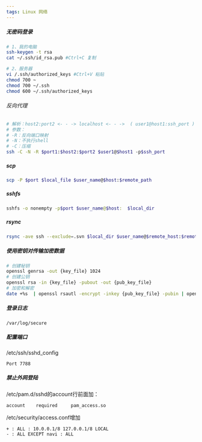 ```yaml
---
tags: Linux 网络
---
```


##### 无密码登录

```bash
# 1、我的电脑
ssh-keygen -t rsa
cat ~/.ssh/id_rsa.pub #Ctrl+C 复制

# 2、服务器
vi /.ssh/authorized_keys #Ctrl+V 粘贴
chmod 700 ~
chmod 700 ~/.ssh
chmod 600 ~/.ssh/authorized_keys
```

###### 反向代理
```bash
# 解析：host2:port2 <- - -> localhost <- - ->  ( user1@host1:ssh_port ) - - -port1
# 参数：
# -R：反向端口映射
# -N：不执行shell
# -C：压缩
ssh -C -N -R $port1:$host2:$port2 $user1@$host1 -p$ssh_port
```

##### scp
```bash
scp -P $port $local_file $user_name@$host:$remote_path
```

##### sshfs
```bash
sshfs -o nonempty -p$port $user_name@$host:  $local_dir
```

##### rsync
```bash
rsync -ave ssh --exclude=.svn $local_dir $user_name@$remote_host:$remote_dir
```

##### 使用密钥对传输加密数据
```bash
# 创建秘钥
openssl genrsa -out {key_file} 1024
# 创建公钥
openssl rsa -in {key_file} -pubout -out {pub_key_file} 
# 加密和解密
date +%s  | openssl rsautl -encrypt -inkey {pub_key_file} -pubin | openssl rsautl -decrypt -inkey {key_file}
```

##### 登录日志
```
/var/log/secure
```

##### 配置端口
/etc/ssh/sshd_config
```
Port 7788
```

##### 禁止外网登陆
/etc/pam.d/sshd的account行前面加：
```
account    required     pam_access.so 
```
/etc/security/access.conf增加
```
+ : ALL : 10.0.0.1/8 127.0.0.1/8 LOCAL
- : ALL EXCEPT navi : ALL
```
